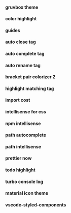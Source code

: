 #### gruvbox theme
#### color highlight
#### guides
#### auto close tag
#### auto complete tag
#### auto rename tag
#### bracket pair colorizer 2
#### highlight matching tag
#### import cost
#### intellisense for css
#### npm intellisense
#### path autocomplete
#### path intellisense
#### prettier now
#### todo highlight
#### turbo console log
#### material icon theme
#### vscode-styled-components
